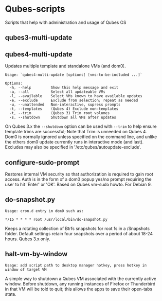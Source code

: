 # Qubes-scripts
Scripts that help with administration and usage of Qubes OS

## qubes3-multi-update
## qubes4-multi-update
Updates multiple template and standalone VMs (and dom0).

    Usage: `qubes4-multi-update [options] [vms-to-be-included ...]`

    Options:
      -h, --help         Show this help message and exit
      -a, --all          Select all updateable VMs
      -l, --available    Select VMs known to have available updates
      -e, --exclude      Exclude from selection; repeat as needed
      -u, --unattended   Non-interactive, supress prompts
      -t, --templates    (Qubes 4) Exclude non-templates
      -t, --trim         (Qubes 3) Trim root volumes
      -s, --shutdown     Shutdown all VMs after updates

On Qubes 3.x the `--shutdown` option can be used with `--trim` to help ensure template trims are successful; Note that Trim is unneeded on Qubes 4. Dom0 is normally ignored unless specified on the command line, and unlike the others dom0 update currently runs in interactive mode (and last). Excludes may also be specified in '/etc/qubes/autoupdate-exclude'.

## configure-sudo-prompt

Restores internal VM security so that authorization is required to gain root access. Auth is in the form of a dom0 popup yes/no prompt requiring the user to hit 'Enter' or 'OK'. Based on Qubes vm-sudo howto. For Debian 9.

## do-snapshot.py
    Usage: cron.d entry in dom0 such as:
```
*/15 * * * * root /usr/local/bin/do-snapshot.py
```

Keeps a rotating collection of Btrfs snapshots for root fs in a /Snapshots folder. Default settings retain four snapshots over a period of about 18-24 hours. Qubes 3.x only.

## halt-vm-by-window
    Usage: add script path to desktop manager hotkey, press hotkey in window of target VM

A simple way to shutdown a Qubes VM associated with the currently active window. Before shutdown, any running instances of Firefox or Thunderbird in that VM will be told to quit; this allows the apps to save their open-tabs state.

